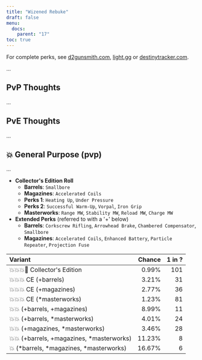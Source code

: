```yaml
---
title: "Wizened Rebuke"
draft: false
menu:
  docs:
    parent: "17"
toc: true
---
```


For complete perks, see [d2gunsmith.com](https://d2gunsmith.com/w/1999697514), [light.gg](https://www.light.gg/db/items/1999697514) or [destinytracker.com](https://destinytracker.com/destiny-2/db/items/1999697514).

...

## PvP Thoughts

...

## PvE Thoughts

...

## 💥 General Purpose (pvp)

...

* **Collector's Edition Roll**
  * **Barrels**: `Smallbore`
  * **Magazines**: `Accelerated Coils`
  * **Perks 1**: `Heating Up`, `Under Pressure`
  * **Perks 2**: `Successful Warm-Up`, `Vorpal`, `Iron Grip`
  * **Masterworks**: `Range MW`, `Stability MW`, `Reload MW`, `Charge MW`
* **Extended Perks** (referred to with a '+' below)
  * **Barrels**: `Corkscrew Rifling`, `Arrowhead Brake`, `Chambered Compensator`, `Smallbore`
  * **Magazines**: `Accelerated Coils`, `Enhanced Battery`, `Particle Repeater`, `Projection Fuse`

| Variant | Chance | 1 in ? |
|:-|-:|-:|
| 💥💥💥🌟 Collector's Edition | 0.99% | 101 |
| 💥💥💥 CE (+barrels) | 3.21% | 31 |
| 💥💥💥 CE (+magazines) | 2.77% | 36 |
| 💥💥💥 CE (*masterworks) | 1.23% | 81 |
| 💥💥 (+barrels, +magazines) | 8.99% | 11 |
| 💥💥 (+barrels, *masterworks) | 4.01% | 24 |
| 💥💥 (+magazines, *masterworks) | 3.46% | 28 |
| 💥💥 (+barrels, +magazines, *masterworks) | 11.23% | 8 |
| 💥 (*barrels, *magazines, *masterworks) | 16.67% | 6 |
